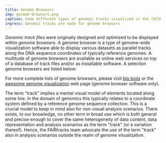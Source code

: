 ```yaml
---
title: Genome Browsers
img: genome-browsers.png
caption: Some different types of genomic tracks visualized in the [UCSC Genome Browser](https://genome.ucsc.edu/)
ingress: Genomic tracks are made for genome browsers
---
```

*Genomic track files* were originally designed and optimized to be displayed within *genome browsers*. A genome browser
is a type of genome-wide visualization software able to display various datasets as parallel tracks along the DNA
sequence coordinates of typically reference genomes. A multitude of genome browsers are available as online web services
on top of a database of track files and/or as installable software. A selection genome browsers are listed below: 

<ui-markdown-table
:headers=
"['Genome Browser', 'Web service', 'Scientific domain', 'Installable software', 'Prog. language', 'Library']"
:items=
"[
['[Ensembl](https://www.ensembl.org/)', 'Yes', 'General', '[Yes](https://github.com/Ensembl)', 'Perl / Javascript', 'No'],
['[UCSC Genome Browser](https://genome.ucsc.edu/)',   'Yes', 'General', '[Yes](https://github.com/ucscGenomeBrowser/kent)', 'C / HTML', 'No'],
['[UCSC Xena](http://xena.ucsc.edu/)', 'Yes', 'Cancer multi-omics', '[Yes](https://github.com/ucscXena)', 'Clojure / Javascript', 'No'],
['[WashU Epigenome Browser](https://epigenomegateway.wustl.edu/)', 'Yes', 'Epigenomics', '[Yes](https://github.com/twlab/eg-react)', 'Javascript', 'No'],
['[Zenbu / FANTOM](https://fantom.gsc.riken.jp/zenbu/)','Yes', 'Gene regulation', '[Yes](https://sourceforge.net/projects/zenbu/)', 'C++ / Perl / Javascript', 'No'],
['[GTEx Locus Browser](https://gtexportal.org/home/locusBrowserPage/ACTN3)', 'Yes', 'Human variation (gene-centric)', '[Only demo](https://github.com/broadinstitute/gtex-viz/tree/master/locusBrowser)', 'Javascript', 'No'],
['[DECIPHER](https://www.deciphergenomics.org/)', 'Yes', 'Clinical data', 'No', '', ''],
['[GTEx IGV Browser](https://gtexportal.org/home/browseEqtls)', 'Yes', 'Human variation', 'No', '', ''],
['[Plant Epigenome Browser](https://epigenome.genetics.uga.edu/PlantEpigenome/)', 'Yes', 'Plant epigenomics', 'No', '', ''],
['[Genoverse](https://genoverse.org/)', 'No', 'General', '[Yes](https://github.com/wtsi-web/Genoverse)', 'Javascript', 'Yes'],
['[GIVE](https://zhong-lab-ucsd.github.io/GIVE_homepage/)', 'No', 'General', '[Yes](https://github.com/Zhong-Lab-UCSD/Genomic-Interactive-Visualization-Engine)', 'HTML5 / Javascript', 'Yes'],
['[HiGlass](https://higlass.io/)', 'No', 'Chromatin interaction', '[Yes](https://github.com/higlass)', 'Python / Javascript', 'No'],
['[IGV](https://igv.org/)','No', 'General', '[Yes](https://github.com/igvteam)', 'Java / Javascript', 'Yes'],
['[JBrowse](https://jbrowse.org/jb2/)', 'No', 'General', '[Yes](https://jbrowse.org/jb2/download/)', 'Javascript', 'Yes'],
['[NGB](https://lifescience.opensource.epam.com/ngb/index.html)','No', 'General', '[Yes](https://github.com/epam/NGB)', 'Java / Javascript', 'No'],
['[pyGenomeTracks](https://pygenometracks.readthedocs.io/en/latest/)','No', 'General', '[Yes](https://github.com/deeptools/pyGenomeTracks)', 'Python', 'Yes'],
['[Web Apollo](http://genomearchitect.org/)', 'No', 'Collaborative genome annotation', '[Yes](https://github.com/GMOD/Apollo)', 'Groovy / Java / Javascript', 'No'],
]"
:table-number="1"
:table-caption="'Various genome browsers deployed as web services with possibly domain-restricted track ' +
'databases and/or available as installable software.'">
</ui-markdown-table>

For more complete lists of genome browsers, please visit [bio.tools](https://bio.tools/t?page=1&q=%27Genome%20browser%27&sort=citationDate&ord=desc)
or the [awesome genome visualization](https://cmdcolin.github.io/awesome-genome-visualization) web page (genome browser 
software only).

<ui-quote-text
:quote='"The FAIRtracks team advocate the use of the term \"track\" also in analysis scenarios outside the realm of genome visualisation. "'>
</ui-quote-text>

The term "track" implies a mental visual model of elements located along some line. In the domain of genomics 
this typically relates to a coordinate system defined by a reference genome sequence collection. 
This is a crucial model to keep in mind also for non-visual analysis scenarios. There exists, to our knowledge, no 
other term in broad use which is both general and precise enough to cover the same heterogeneity of data 
content, data representation and analysis scenarios as the term "track" (or a variation 
thereof). Hence, the FAIRtracks team advocate the use of the term "track" also in analysis scenarios 
outside the realm of genome visualization. 

